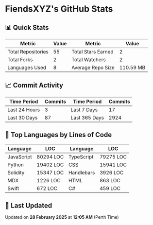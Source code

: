 # FiendsXYZ's GitHub Stats

## 📊 Quick Stats

| Metric               | Value       | Metric               | Value       |
|----------------------|-------------|----------------------|-------------|
| Total Repositories   | 55 | Total Stars Earned   | 2 |
| Total Forks          | 2 | Total Watchers       | 2 |
| Languages Used       | 8 | Average Repo Size    | 110.59 MB |

## 📈 Commit Activity

| Time Period      | Commits      | Time Period      | Commits      |
|------------------|--------------|------------------|--------------|
| Last 24 Hours    | 3 | Last 7 Days      | 17 |
| Last 30 Days     | 87 | Last 365 Days    | 2924 |

## 📝 Top Languages by Lines of Code

| Language       | LOC        | Language       | LOC        |
|----------------|------------|----------------|------------|
| JavaScript       | 80294 LOC  | TypeScript       | 79275 LOC  |
| Python       | 19402 LOC  | CSS       | 15941 LOC  |
| Solidity       | 15347 LOC  | Handlebars       | 3926 LOC  |
| MDX       | 1226 LOC  | HTML       | 863 LOC  |
| Swift       | 672 LOC  | C#       | 459 LOC  |

## 📅 Last Updated

Updated on **28 February 2025** at **12:05 AM** (Perth Time)
